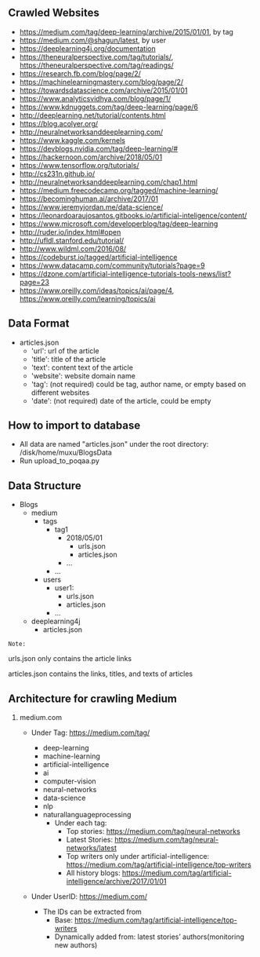 ## Crawled Websites
- https://medium.com/tag/deep-learning/archive/2015/01/01, by tag
- https://medium.com/@shagun/latest, by user
- https://deeplearning4j.org/documentation
- https://theneuralperspective.com/tag/tutorials/, https://theneuralperspective.com/tag/readings/
- https://research.fb.com/blog/page/2/ 
- https://machinelearningmastery.com/blog/page/2/
- https://towardsdatascience.com/archive/2015/01/01 
- https://www.analyticsvidhya.com/blog/page/1/
- https://www.kdnuggets.com/tag/deep-learning/page/6
- http://deeplearning.net/tutorial/contents.html
- https://blog.acolyer.org/
- http://neuralnetworksanddeeplearning.com/
- https://www.kaggle.com/kernels
- https://devblogs.nvidia.com/tag/deep-learning/#
- https://hackernoon.com/archive/2018/05/01
- https://www.tensorflow.org/tutorials/
- http://cs231n.github.io/
- http://neuralnetworksanddeeplearning.com/chap1.html
- https://medium.freecodecamp.org/tagged/machine-learning/
- https://becominghuman.ai/archive/2017/01
- https://www.jeremyjordan.me/data-science/
- https://leonardoaraujosantos.gitbooks.io/artificial-inteligence/content/
- https://www.microsoft.com/developerblog/tag/deep-learning
- http://ruder.io/index.html#open
- http://ufldl.stanford.edu/tutorial/
- http://www.wildml.com/2016/08/
- https://codeburst.io/tagged/artificial-intelligence
- https://www.datacamp.com/community/tutorials?page=9
- https://dzone.com/artificial-intelligence-tutorials-tools-news/list?page=23
- https://www.oreilly.com/ideas/topics/ai/page/4, https://www.oreilly.com/learning/topics/ai

## Data Format
* articles.json
  - 'url': url of the article
  - 'title': title of the article
  - 'text': content text of the article
  - 'website': website domain name
  - 'tag': (not required) could be tag, author name, or empty based on different websites
  - 'date': (not required) date of the article, could be empty
  
  
## How to import to database
* All data are named "articles.json" under the root directory: /disk/home/muxu/BlogsData
* Run upload_to_poqaa.py


## Data Structure

- Blogs
  - medium
    - tags
      - tag1
        - 2018/05/01
          - urls.json
          - articles.json
        - ...
      - ...
    - users 
      - user1:
        - urls.json
        - articles.json
      - ...
  - deeplearning4j
    - articles.json


`Note:`  

urls.json only contains the article links

articles.json contains the links, titles, and texts of articles


## Architecture for crawling Medium

1. medium.com
   - Under Tag: https://medium.com/tag/
     - deep-learning
     - machine-learning
     - artificial-intelligence
     - ai
     - computer-vision
     - neural-networks
     - data-science
     - nlp
     - naturallanguageprocessing
       - Under each tag:
         - Top stories: https://medium.com/tag/neural-networks
         - Latest Stories: https://medium.com/tag/neural-networks/latest
         - Top writers only under artificial-intelligence: https://medium.com/tag/artificial-intelligence/top-writers
         - All history blogs: https://medium.com/tag/artificial-intelligence/archive/2017/01/01
     
   - Under UserID: https://medium.com/
     - The IDs can be extracted from
       - Base: https://medium.com/tag/artificial-intelligence/top-writers
       - Dynamically added from: latest stories’ authors(monitoring new authors)
